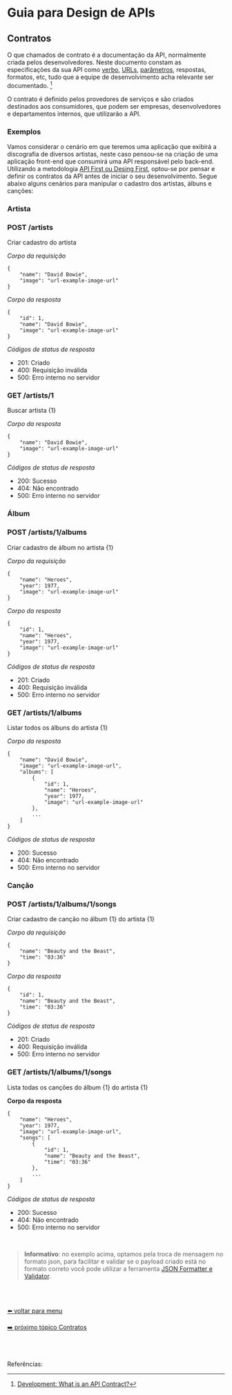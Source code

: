 # Guia para Design de APIs

## Contratos

O que chamados de contrato é a documentação da API, normalmente criada pelos desenvolvedores. Neste documento constam as especificações da sua API como [verbo](http-verbs.md), [URLs](urls.md), [parâmetros](parameters.md), respostas, formatos, etc, tudo que a equipe de desenvolvimento acha relevante ser documentado. [^1]

O contrato é definido pelos provedores de serviços e são criados destinados aos consumidores, que podem ser empresas, desenvolvedores e departamentos internos, que utilizarão a API.

### Exemplos

Vamos considerar o cenário em que teremos uma aplicação que exibirá a discografia de diversos artistas, neste caso pensou-se na criação de uma aplicação front-end que consumirá uma API responsável pelo back-end. Utilizando a metodologia [API First ou Desing First](desing-firts.md), optou-se por pensar e definir os contratos da API antes de iniciar o seu desenvolvimento. Segue abaixo alguns cenários para manipular o cadastro dos artistas, álbuns e canções:


### Artista

### POST /artists

Criar cadastro do artista

*Corpo da requisição*
```
{
    "name": "David Bowie",
    "image": "url-example-image-url"
}
```

*Corpo da resposta*
```
{
    "id": 1,
    "name": "David Bowie",
    "image": "url-example-image-url"
}
```

*Códigos de status de resposta*

- 201: Criado
- 400: Requisição inválida
- 500: Erro interno no servidor

### GET /artists/1

Buscar artista {1}

*Corpo da resposta*

```
{
    "name": "David Bowie",
    "image": "url-example-image-url"
}
```

*Códigos de status de resposta*

- 200: Sucesso
- 404: Não encontrado
- 500: Erro interno no servidor

### Álbum

### POST /artists/1/albums

Criar cadastro de álbum no artista {1}

*Corpo da requisição*
```
{
    "name": "Heroes",
    "year": 1977,
    "image": "url-example-image-url"
}
```

*Corpo da resposta*
```
{
    "id": 1,
    "name": "Heroes",
    "year": 1977,
    "image": "url-example-image-url"
}
```

*Códigos de status de resposta*

- 201: Criado
- 400: Requisição inválida
- 500: Erro interno no servidor

### GET /artists/1/albums

Listar todos os álbuns do artista {1}

*Corpo da resposta*
```
{
    "name": "David Bowie",
    "image": "url-example-image-url",
    "albums": [
        {
            "id": 1,
            "name": "Heroes",
            "year": 1977,
            "image": "url-example-image-url"
        },
        ...
    ]
}
```

*Códigos de status de resposta*

- 200: Sucesso
- 404: Não encontrado
- 500: Erro interno no servidor

### Canção

### POST /artists/1/albums/1/songs

Criar cadastro de canção no álbum {1} do artista {1}

*Corpo da requisição*
```
{
    "name": "Beauty and the Beast",
    "time": "03:36"
}
```

*Corpo da resposta*
```
{
    "id": 1,
    "name": "Beauty and the Beast",
    "time": "03:36"
}
```

*Códigos de status de resposta*

- 201: Criado
- 400: Requisição inválida
- 500: Erro interno no servidor

### GET /artists/1/albums/1/songs

Lista todas os canções do álbum {1} do artista {1}

**Corpo da resposta**
```
{
    "name": "Heroes",
    "year": 1977,
    "image": "url-example-image-url",
    "songs": [
        {
            "id": 1,
            "name": "Beauty and the Beast",
            "time": "03:36"
        },
        ...
    ]
}
```

*Códigos de status de resposta*

- 200: Sucesso
- 404: Não encontrado
- 500: Erro interno no servidor


<br>

> **Informativo**: no exemplo acima, optamos pela troca de mensagem no formato json, para facilitar e validar se o payload criado está no formato correto você pode utilizar a ferramenta [JSON Formatter e Validator](https://jsonformatter.curiousconcept.com/).

<br><br>

[⬅️ voltar para menu](index.md)

[➡️ próximo tópico Contratos](versioning.md)

<br><br>

Referências:

[^1]: [Development: What is an API Contract?](https://lazaroibanez.com/development-what-is-an-api-contract-683ced58e06f)
